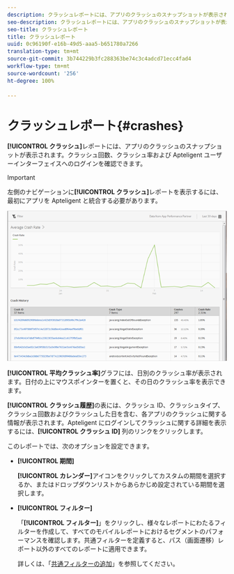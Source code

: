 ```yaml
---
description: クラッシュレポートには、アプリのクラッシュのスナップショットが表示されます。クラッシュ回数、クラッシュ率および Apteligent ユーザーインターフェイスへのログインを確認できます。
seo-description: クラッシュレポートには、アプリのクラッシュのスナップショットが表示されます。クラッシュ回数、クラッシュ率および Apteligent ユーザーインターフェイスへのログインを確認できます。
seo-title: クラッシュレポート
title: クラッシュレポート
uuid: 0c96190f-e16b-49d5-aaa5-b651780a7266
translation-type: tm+mt
source-git-commit: 3b744229b3fc288363be74c3c4adcd71ecc4fad4
workflow-type: tm+mt
source-wordcount: '256'
ht-degree: 100%

---
```



# クラッシュレポート{#crashes}

**[!UICONTROL クラッシュ]**&#x200B;レポートには、アプリのクラッシュのスナップショットが表示されます。クラッシュ回数、クラッシュ率および Apteligent ユーザーインターフェイスへのログインを確認できます。

>[!IMPORTANT]
>
>左側のナビゲーションに&#x200B;**[!UICONTROL クラッシュ]**&#x200B;レポートを表示するには、最初にアプリを Apteligent と統合する必要があります。

![クラッシュ](assets/crashes.png)

**[!UICONTROL 平均クラッシュ率]**&#x200B;グラフには、日別のクラッシュ率が表示されます。日付の上にマウスポインターを置くと、その日のクラッシュ率を表示できます。

**[!UICONTROL クラッシュ履歴]**&#x200B;の表には、クラッシュ ID、クラッシュタイプ、クラッシュ回数およびクラッシュした日を含む、各アプリのクラッシュに関する情報が表示されます。Apteligent にログインしてクラッシュに関する詳細を表示するには、**[!UICONTROL クラッシュ ID]** 列のリンクをクリックします。

このレポートでは、次のオプションを設定できます。

* **[!UICONTROL 期間]**

   **[!UICONTROL カレンダー]**&#x200B;アイコンをクリックしてカスタムの期間を選択するか、またはドロップダウンリストからあらかじめ設定されている期間を選択します。

* **[!UICONTROL フィルター]**

   「**[!UICONTROL フィルター]**」をクリックし、様々なレポートにわたるフィルターを作成して、すべてのモバイルレポートにおけるセグメントのパフォーマンスを確認します。共通フィルターを定義すると、パス（画面遷移）レポート以外のすべてのレポートに適用できます。

   詳しくは、「[共通フィルターの追加](/help/using/usage/reports-customize/t-sticky-filter.md)」を参照してください。